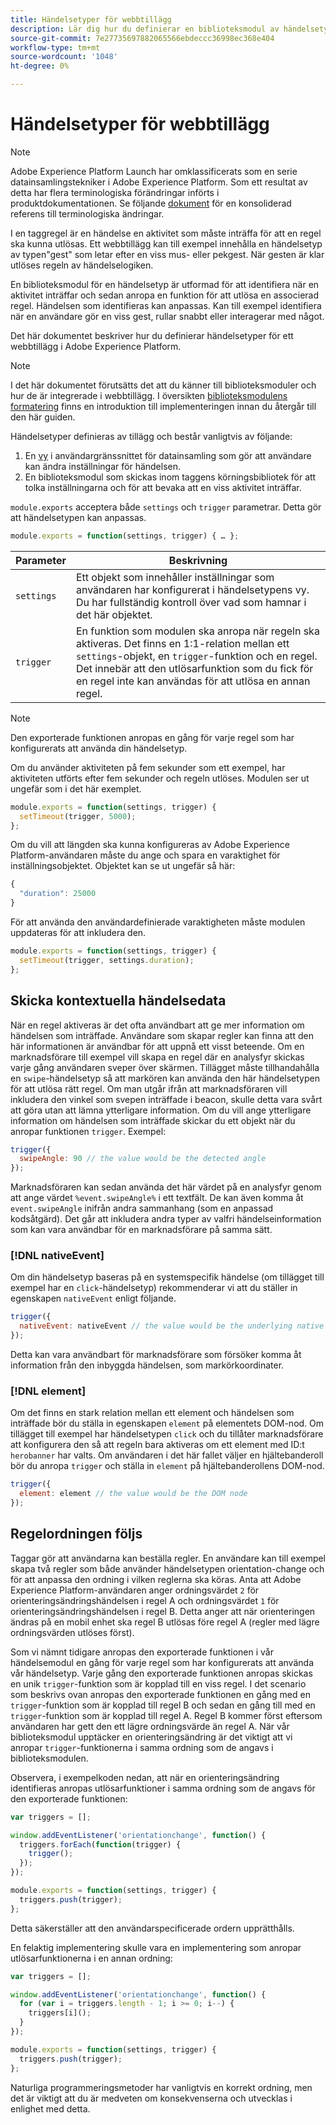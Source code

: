 ```yaml
---
title: Händelsetyper för webbtillägg
description: Lär dig hur du definierar en biblioteksmodul av händelsetyp för ett webbtillägg i Adobe Experience Platform.
source-git-commit: 7e27735697882065566ebdeccc36998ec368e404
workflow-type: tm+mt
source-wordcount: '1048'
ht-degree: 0%

---
```


# Händelsetyper för webbtillägg

>[!NOTE]
>
>Adobe Experience Platform Launch har omklassificerats som en serie datainsamlingstekniker i Adobe Experience Platform. Som ett resultat av detta har flera terminologiska förändringar införts i produktdokumentationen. Se följande [dokument](../../term-updates.md) för en konsoliderad referens till terminologiska ändringar.

I en taggregel är en händelse en aktivitet som måste inträffa för att en regel ska kunna utlösas. Ett webbtillägg kan till exempel innehålla en händelsetyp av typen&quot;gest&quot; som letar efter en viss mus- eller pekgest. När gesten är klar utlöses regeln av händelselogiken.

En biblioteksmodul för en händelsetyp är utformad för att identifiera när en aktivitet inträffar och sedan anropa en funktion för att utlösa en associerad regel. Händelsen som identifieras kan anpassas. Kan till exempel identifiera när en användare gör en viss gest, rullar snabbt eller interagerar med något.

Det här dokumentet beskriver hur du definierar händelsetyper för ett webbtillägg i Adobe Experience Platform.

>[!NOTE]
>
>I det här dokumentet förutsätts det att du känner till biblioteksmoduler och hur de är integrerade i webbtillägg. I översikten [biblioteksmodulens formatering](./format.md) finns en introduktion till implementeringen innan du återgår till den här guiden.

Händelsetyper definieras av tillägg och består vanligtvis av följande:

1. En [vy](./views.md) i användargränssnittet för datainsamling som gör att användare kan ändra inställningar för händelsen.
2. En biblioteksmodul som skickas inom taggens körningsbibliotek för att tolka inställningarna och för att bevaka att en viss aktivitet inträffar.

`module.exports` acceptera både  `settings` och  `trigger` parametrar. Detta gör att händelsetypen kan anpassas.

```js
module.exports = function(settings, trigger) { … };
```

| Parameter | Beskrivning |
| --- | --- |
| `settings` | Ett objekt som innehåller inställningar som användaren har konfigurerat i händelsetypens vy. Du har fullständig kontroll över vad som hamnar i det här objektet. |
| `trigger` | En funktion som modulen ska anropa när regeln ska aktiveras. Det finns en 1:1-relation mellan ett `settings`-objekt, en `trigger`-funktion och en regel. Det innebär att den utlösarfunktion som du fick för en regel inte kan användas för att utlösa en annan regel. |

>[!NOTE]
>
>Den exporterade funktionen anropas en gång för varje regel som har konfigurerats att använda din händelsetyp.

Om du använder aktiviteten på fem sekunder som ett exempel, har aktiviteten utförts efter fem sekunder och regeln utlöses. Modulen ser ut ungefär som i det här exemplet.

```js
module.exports = function(settings, trigger) {
  setTimeout(trigger, 5000);
};
```

Om du vill att längden ska kunna konfigureras av Adobe Experience Platform-användaren måste du ange och spara en varaktighet för inställningsobjektet. Objektet kan se ut ungefär så här:

```js
{
  "duration": 25000
}
```

För att använda den användardefinierade varaktigheten måste modulen uppdateras för att inkludera den.

```js
module.exports = function(settings, trigger) {
  setTimeout(trigger, settings.duration);
};
```

## Skicka kontextuella händelsedata

När en regel aktiveras är det ofta användbart att ge mer information om händelsen som inträffade. Användare som skapar regler kan finna att den här informationen är användbar för att uppnå ett visst beteende. Om en marknadsförare till exempel vill skapa en regel där en analysfyr skickas varje gång användaren sveper över skärmen. Tillägget måste tillhandahålla en `swipe`-händelsetyp så att markören kan använda den här händelsetypen för att utlösa rätt regel. Om man utgår ifrån att marknadsföraren vill inkludera den vinkel som svepen inträffade i beacon, skulle detta vara svårt att göra utan att lämna ytterligare information. Om du vill ange ytterligare information om händelsen som inträffade skickar du ett objekt när du anropar funktionen `trigger`. Exempel:

```js
trigger({
  swipeAngle: 90 // the value would be the detected angle
});
```

Marknadsföraren kan sedan använda det här värdet på en analysfyr genom att ange värdet `%event.swipeAngle%` i ett textfält. De kan även komma åt `event.swipeAngle` inifrån andra sammanhang (som en anpassad kodsåtgärd). Det går att inkludera andra typer av valfri händelseinformation som kan vara användbar för en marknadsförare på samma sätt.

### [!DNL nativeEvent]

Om din händelsetyp baseras på en systemspecifik händelse (om tillägget till exempel har en `click`-händelsetyp) rekommenderar vi att du ställer in egenskapen `nativeEvent` enligt följande.

```js
trigger({
  nativeEvent: nativeEvent // the value would be the underlying native event
});
```

Detta kan vara användbart för marknadsförare som försöker komma åt information från den inbyggda händelsen, som markörkoordinater.

### [!DNL element]

Om det finns en stark relation mellan ett element och händelsen som inträffade bör du ställa in egenskapen `element` på elementets DOM-nod. Om tillägget till exempel har händelsetypen `click` och du tillåter marknadsförare att konfigurera den så att regeln bara aktiveras om ett element med ID:t `herobanner` har valts. Om användaren i det här fallet väljer en hjältebanderoll bör du anropa `trigger` och ställa in `element` på hjältebanderollens DOM-nod.

```js
trigger({
  element: element // the value would be the DOM node
});
```

## Regelordningen följs

Taggar gör att användarna kan beställa regler. En användare kan till exempel skapa två regler som både använder händelsetypen orientation-change och för att anpassa den ordning i vilken reglerna ska köras. Anta att Adobe Experience Platform-användaren anger ordningsvärdet `2` för orienteringsändringshändelsen i regel A och ordningsvärdet `1` för orienteringsändringshändelsen i regel B. Detta anger att när orienteringen ändras på en mobil enhet ska regel B utlösas före regel A (regler med lägre ordningsvärden utlöses först).

Som vi nämnt tidigare anropas den exporterade funktionen i vår händelsemodul en gång för varje regel som har konfigurerats att använda vår händelsetyp. Varje gång den exporterade funktionen anropas skickas en unik `trigger`-funktion som är kopplad till en viss regel. I det scenario som beskrivs ovan anropas den exporterade funktionen en gång med en `trigger`-funktion som är kopplad till regel B och sedan en gång till med en `trigger`-funktion som är kopplad till regel A. Regel B kommer först eftersom användaren har gett den ett lägre ordningsvärde än regel A. När vår biblioteksmodul upptäcker en orienteringsändring är det viktigt att vi anropar `trigger`-funktionerna i samma ordning som de angavs i biblioteksmodulen.

Observera, i exempelkoden nedan, att när en orienteringsändring identifieras anropas utlösarfunktioner i samma ordning som de angavs för den exporterade funktionen:

```js
var triggers = [];

window.addEventListener('orientationchange', function() {
  triggers.forEach(function(trigger) {
    trigger();
  });
});

module.exports = function(settings, trigger) {
  triggers.push(trigger);
};
```

Detta säkerställer att den användarspecificerade ordern upprätthålls.

En felaktig implementering skulle vara en implementering som anropar utlösarfunktionerna i en annan ordning:

```js
var triggers = [];

window.addEventListener('orientationchange', function() {
  for (var i = triggers.length - 1; i >= 0; i--) {
    triggers[i]();
  }
});

module.exports = function(settings, trigger) {
  triggers.push(trigger);
};
```

Naturliga programmeringsmetoder har vanligtvis en korrekt ordning, men det är viktigt att du är medveten om konsekvenserna och utvecklas i enlighet med detta.
